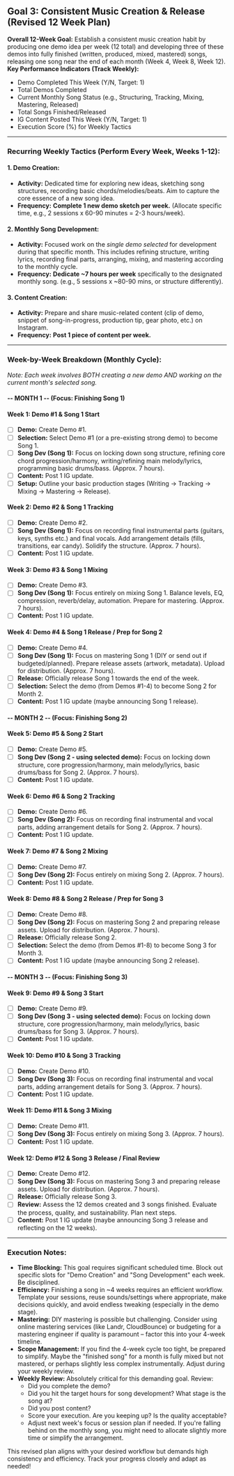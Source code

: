 ## Goal 3: Consistent Music Creation & Release (Revised 12 Week Plan)
**Overall 12-Week Goal:** Establish a consistent music creation habit by producing one demo idea per week (12 total) and developing three of these demos into fully finished (written, produced, mixed, mastered) songs, releasing one song near the end of each month (Week 4, Week 8, Week 12).
**Key Performance Indicators (Track Weekly):**
- Demo Completed This Week (Y/N, Target: 1)
- Total Demos Completed
- Current Monthly Song Status (e.g., Structuring, Tracking, Mixing, Mastering, Released)
- Total Songs Finished/Released
- IG Content Posted This Week (Y/N, Target: 1)
- Execution Score (%) for Weekly Tactics
---
### Recurring Weekly Tactics (Perform Every Week, Weeks 1-12):
#### **1. Demo Creation:**
- **Activity:** Dedicated time for exploring new ideas, sketching song structures, recording basic chords/melodies/beats. Aim to capture the core essence of a new song idea.
- **Frequency:** **Complete 1 new demo sketch per week.** (Allocate specific time, e.g., 2 sessions x 60-90 minutes = 2-3 hours/week).
#### **2. Monthly Song Development:**
- **Activity:** Focused work on the _single demo selected_ for development during that specific month. This includes refining structure, writing lyrics, recording final parts, arranging, mixing, and mastering according to the monthly cycle.
- **Frequency:** **Dedicate ~7 hours per week** specifically to the designated monthly song. (e.g., 5 sessions x ~80-90 mins, or structure differently).
#### **3. Content Creation:**
- **Activity:** Prepare and share music-related content (clip of demo, snippet of song-in-progress, production tip, gear photo, etc.) on Instagram.
- **Frequency:** **Post 1 piece of content per week.**
---
### **Week-by-Week Breakdown (Monthly Cycle):**
_Note: Each week involves BOTH creating a new demo AND working on the current month's selected song._
#### **-- MONTH 1 -- (Focus: Finishing Song 1)**
#### **Week 1: Demo #1 & Song 1 Start**
- [ ] **Demo:** Create Demo #1.
- [ ] **Selection:** Select Demo #1 (or a pre-existing strong demo) to become Song 1.
- [ ] **Song Dev (Song 1):** Focus on locking down song structure, refining core chord progression/harmony, writing/refining main melody/lyrics, programming basic drums/bass. (Approx. 7 hours).
- [ ] **Content:** Post 1 IG update.
- [ ] **Setup:** Outline your basic production stages (Writing -> Tracking -> Mixing -> Mastering -> Release).
#### **Week 2: Demo #2 & Song 1 Tracking**
- [ ] **Demo:** Create Demo #2.
- [ ] **Song Dev (Song 1):** Focus on recording final instrumental parts (guitars, keys, synths etc.) and final vocals. Add arrangement details (fills, transitions, ear candy). Solidify the structure. (Approx. 7 hours).
- [ ] **Content:** Post 1 IG update.
#### **Week 3: Demo #3 & Song 1 Mixing**
- [ ] **Demo:** Create Demo #3.
- [ ] **Song Dev (Song 1):** Focus entirely on mixing Song 1. Balance levels, EQ, compression, reverb/delay, automation. Prepare for mastering. (Approx. 7 hours).
- [ ] **Content:** Post 1 IG update.
#### **Week 4: Demo #4 & Song 1 Release / Prep for Song 2**
- [ ] **Demo:** Create Demo #4.
- [ ] **Song Dev (Song 1):** Focus on mastering Song 1 (DIY or send out if budgeted/planned). Prepare release assets (artwork, metadata). Upload for distribution. (Approx. 7 hours).
- [ ] **Release:** Officially release Song 1 towards the end of the week.
- [ ] **Selection:** Select the demo (from Demos #1-4) to become Song 2 for Month 2.
- [ ] **Content:** Post 1 IG update (maybe announcing Song 1 release).
#### **-- MONTH 2 -- (Focus: Finishing Song 2)**
#### **Week 5: Demo #5 & Song 2 Start**
- [ ] **Demo:** Create Demo #5.
- [ ] **Song Dev (Song 2 - using selected demo):** Focus on locking down structure, core progression/harmony, main melody/lyrics, basic drums/bass for Song 2. (Approx. 7 hours).
- [ ] **Content:** Post 1 IG update.
#### **Week 6: Demo #6 & Song 2 Tracking**
- [ ] **Demo:** Create Demo #6.
- [ ] **Song Dev (Song 2):** Focus on recording final instrumental and vocal parts, adding arrangement details for Song 2. (Approx. 7 hours).
- [ ] **Content:** Post 1 IG update.
#### **Week 7: Demo #7 & Song 2 Mixing**
- [ ] **Demo:** Create Demo #7.
- [ ] **Song Dev (Song 2):** Focus entirely on mixing Song 2. (Approx. 7 hours).
- [ ] **Content:** Post 1 IG update.
#### **Week 8: Demo #8 & Song 2 Release / Prep for Song 3**
- [ ] **Demo:** Create Demo #8.
- [ ] **Song Dev (Song 2):** Focus on mastering Song 2 and preparing release assets. Upload for distribution. (Approx. 7 hours).
- [ ] **Release:** Officially release Song 2.
- [ ] **Selection:** Select the demo (from Demos #1-8) to become Song 3 for Month 3.
- [ ] **Content:** Post 1 IG update (maybe announcing Song 2 release).
#### **-- MONTH 3 -- (Focus: Finishing Song 3)**
#### **Week 9: Demo #9 & Song 3 Start**
- [ ] **Demo:** Create Demo #9.
- [ ] **Song Dev (Song 3 - using selected demo):** Focus on locking down structure, core progression/harmony, main melody/lyrics, basic drums/bass for Song 3. (Approx. 7 hours).
- [ ] **Content:** Post 1 IG update.
#### **Week 10: Demo #10 & Song 3 Tracking**
- [ ] **Demo:** Create Demo #10.
- [ ] **Song Dev (Song 3):** Focus on recording final instrumental and vocal parts, adding arrangement details for Song 3. (Approx. 7 hours).
- [ ] **Content:** Post 1 IG update.
#### **Week 11: Demo #11 & Song 3 Mixing**
- [ ] **Demo:** Create Demo #11.
- [ ] **Song Dev (Song 3):** Focus entirely on mixing Song 3. (Approx. 7 hours).
- [ ] **Content:** Post 1 IG update.
#### **Week 12: Demo #12 & Song 3 Release / Final Review**
- [ ] **Demo:** Create Demo #12.
- [ ] **Song Dev (Song 3):** Focus on mastering Song 3 and preparing release assets. Upload for distribution. (Approx. 7 hours).
- [ ] **Release:** Officially release Song 3.
- [ ] **Review:** Assess the 12 demos created and 3 songs finished. Evaluate the process, quality, and sustainability. Plan next steps.
- [ ] **Content:** Post 1 IG update (maybe announcing Song 3 release and reflecting on the 12 weeks).
---
### **Execution Notes:**
- **Time Blocking:** This goal requires significant scheduled time. Block out specific slots for "Demo Creation" and "Song Development" each week. Be disciplined.
- **Efficiency:** Finishing a song in ~4 weeks requires an efficient workflow. Template your sessions, reuse sounds/settings where appropriate, make decisions quickly, and avoid endless tweaking (especially in the demo stage).
- **Mastering:** DIY mastering is possible but challenging. Consider using online mastering services (like Landr, CloudBounce) or budgeting for a mastering engineer if quality is paramount – factor this into your 4-week timeline.
- **Scope Management:** If you find the 4-week cycle too tight, be prepared to simplify. Maybe the "finished song" for a month is fully mixed but not mastered, or perhaps slightly less complex instrumentally. Adjust during your weekly review.
- **Weekly Review:** Absolutely critical for this demanding goal. Review:
    - Did you complete the demo?
    - Did you hit the target hours for song development? What stage is the song at?
    - Did you post content?
    - Score your execution. Are you keeping up? Is the quality acceptable?
    - Adjust next week's focus or session plan if needed. If you're falling behind on the monthly song, you might need to allocate slightly more time or simplify the arrangement.

This revised plan aligns with your desired workflow but demands high consistency and efficiency. Track your progress closely and adapt as needed!